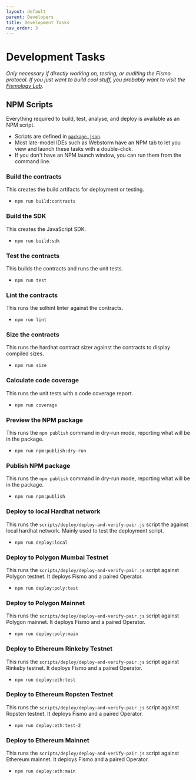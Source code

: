 ```yaml
---
layout: default
parent: Developers
title: Development Tasks
nav_order: 3
---
```

# Development Tasks
_Only necessary if directly working on, testing, or auditing the Fismo protocol. If you just want to build cool stuff, you probably want to visit the [Fismology Lab](https://lab.fismo.xyz)._

## NPM Scripts
Everything required to build, test, analyse, and deploy is available as an NPM script.
* Scripts are defined in [`package.json`](https://github.com/cliffhall/Fismo/blob/main/package.json#L31).
* Most late-model IDEs such as Webstorm have an NPM tab to let you view and launch these
tasks with a double-click.
* If you don't have an NPM launch window, you can run them from the command line.

### Build the contracts
This creates the build artifacts for deployment or testing.

* ```npm run build:contracts```

### Build the SDK
This creates the JavaScript SDK.

* ```npm run build:sdk```

### Test the contracts
This builds the contracts and runs the unit tests.

* ```npm run test```

### Lint the contracts
This runs the solhint linter against the contracts.

* ```npm run lint```

### Size the contracts
This runs the hardhat contract sizer against the contracts to display compiled sizes.

* ```npm run size```

### Calculate code coverage
This runs the unit tests with a code coverage report.

* ```npm run coverage```

### Preview the NPM package
This runs the `npm publish` command in dry-run mode, reporting what will be in the package.

* ```npm run npm:publish:dry-run```

### Publish NPM package
This runs the `npm publish` command in dry-run mode, reporting what will be in the package.

* ```npm run npm:publish```

### Deploy to local Hardhat network
This runs the `scripts/deploy/deploy-and-verify-pair.js` script the against local hardhat network.
Mainly used to test the deployment script.

* ```npm run deploy:local```

### Deploy to Polygon Mumbai Testnet
This runs the `scripts/deploy/deploy-and-verify-pair.js` script against Polygon testnet. It deploys Fismo and a paired Operator.

* ```npm run deploy:poly:test```

### Deploy to Polygon Mainnet
This runs the `scripts/deploy/deploy-and-verify-pair.js` script against Polygon mainnet. It deploys Fismo and a paired Operator.

* ```npm run deploy:poly:main```

### Deploy to Ethereum Rinkeby Testnet
This runs the `scripts/deploy/deploy-and-verify-pair.js` script against Rinkeby testnet. It deploys Fismo and a paired Operator.

* ```npm run deploy:eth:test```

### Deploy to Ethereum Ropsten Testnet
This runs the `scripts/deploy/deploy-and-verify-pair.js` script against Ropsten testnet. It deploys Fismo and a paired Operator.

* ```npm run deploy:eth:test-2```

### Deploy to Ethereum Mainnet
This runs the `scripts/deploy/deploy-and-verify-pair.js` script against Ethereum mainnet. It deploys Fismo and a paired Operator.

* ```npm run deploy:eth:main```